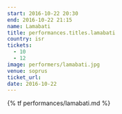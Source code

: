 ```yaml
---
start: 2016-10-22 20:30
end: 2016-10-22 21:15
name: Lamabati
title: performances.titles.lamabati
country: isr
tickets:
  - 10
  - 12
image: performers/lamabati.jpg
venue: soprus
ticket_url: 
date: 2016-10-22
---
```


{% tf performances/lamabati.md %}
